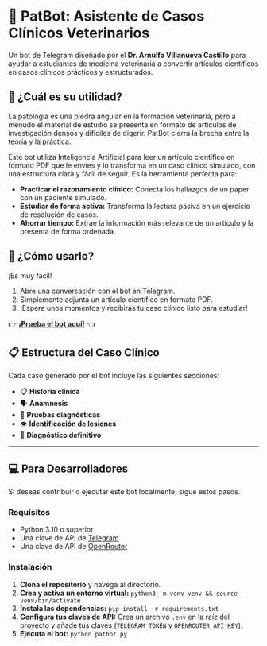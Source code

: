 # 🐾 PatBot: Asistente de Casos Clínicos Veterinarios

Un bot de Telegram diseñado por el **Dr. Arnulfo Villanueva Castillo** para ayudar a estudiantes de medicina veterinaria a convertir artículos científicos en casos clínicos prácticos y estructurados.

## 🎯 ¿Cuál es su utilidad?

La patología es una piedra angular en la formación veterinaria, pero a menudo el material de estudio se presenta en formato de artículos de investigación densos y difíciles de digerir. PatBot cierra la brecha entre la teoría y la práctica.

Este bot utiliza Inteligencia Artificial para leer un artículo científico en formato PDF que le envíes y lo transforma en un caso clínico simulado, con una estructura clara y fácil de seguir. Es la herramienta perfecta para:

-   **Practicar el razonamiento clínico:** Conecta los hallazgos de un paper con un paciente simulado.
-   **Estudiar de forma activa:** Transforma la lectura pasiva en un ejercicio de resolución de casos.
-   **Ahorrar tiempo:** Extrae la información más relevante de un artículo y la presenta de forma ordenada.

## 🚀 ¿Cómo usarlo?

¡Es muy fácil!

1.  Abre una conversación con el bot en Telegram.
2.  Simplemente adjunta un artículo científico en formato PDF.
3.  ¡Espera unos momentos y recibirás tu caso clínico listo para estudiar!

👉 **[¡Prueba el bot aquí!](https://t.me/casos_patologia_vet_bot)** 👈

## 📋 Estructura del Caso Clínico

Cada caso generado por el bot incluye las siguientes secciones:

-   📋 **Historia clínica**
-   🗣️ **Anamnesis**
-   🔬 **Pruebas diagnósticas**
-   👁️ **Identificación de lesiones**
-   🎯 **Diagnóstico definitivo**

---

## 💻 Para Desarrolladores

Si deseas contribuir o ejecutar este bot localmente, sigue estos pasos.

### Requisitos

-   Python 3.10 o superior
-   Una clave de API de [Telegram](https://core.telegram.org/bots#6-botfather)
-   Una clave de API de [OpenRouter](https://openrouter.ai/keys)

### Instalación

1.  **Clona el repositorio** y navega al directorio.
2.  **Crea y activa un entorno virtual:** `python3 -m venv venv && source venv/bin/activate`
3.  **Instala las dependencias:** `pip install -r requirements.txt`
4.  **Configura tus claves de API:** Crea un archivo `.env` en la raíz del proyecto y añade tus claves (`TELEGRAM_TOKEN` y `OPENROUTER_API_KEY`).
5.  **Ejecuta el bot:** `python patbot.py`